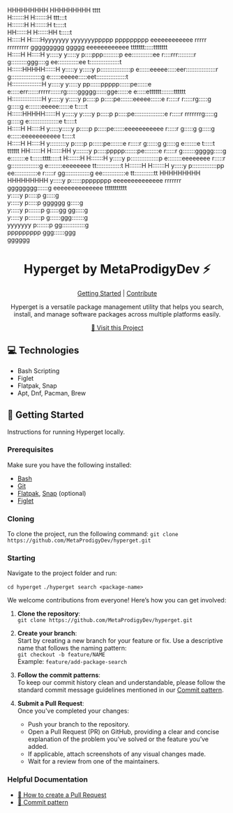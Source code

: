 HHHHHHHHH     HHHHHHHHH                                                                                                                                    tttt          
H:::::::H     H:::::::H                                                                                                                                 ttt:::t          
H:::::::H     H:::::::H                                                                                                                                 t:::::t          
HH::::::H     H::::::HH                                                                                                                                 t:::::t          
  H:::::H     H:::::Hyyyyyyy           yyyyyyyppppp   ppppppppp       eeeeeeeeeeee    rrrrr   rrrrrrrrr      ggggggggg   ggggg    eeeeeeeeeeee    ttttttt:::::ttttttt    
  H:::::H     H:::::H y:::::y         y:::::y p::::ppp:::::::::p    ee::::::::::::ee  r::::rrr:::::::::r    g:::::::::ggg::::g  ee::::::::::::ee  t:::::::::::::::::t    
  H::::::HHHHH::::::H  y:::::y       y:::::y  p:::::::::::::::::p  e::::::eeeee:::::eer:::::::::::::::::r  g:::::::::::::::::g e::::::eeeee:::::eet:::::::::::::::::t    
  H:::::::::::::::::H   y:::::y     y:::::y   pp::::::ppppp::::::pe::::::e     e:::::err::::::rrrrr::::::rg::::::ggggg::::::gge::::::e     e:::::etttttt:::::::tttttt    
  H:::::::::::::::::H    y:::::y   y:::::y     p:::::p     p:::::pe:::::::eeeee::::::e r:::::r     r:::::rg:::::g     g:::::g e:::::::eeeee::::::e      t:::::t          
  H::::::HHHHH::::::H     y:::::y y:::::y      p:::::p     p:::::pe:::::::::::::::::e  r:::::r     rrrrrrrg:::::g     g:::::g e:::::::::::::::::e       t:::::t          
  H:::::H     H:::::H      y:::::y:::::y       p:::::p     p:::::pe::::::eeeeeeeeeee   r:::::r            g:::::g     g:::::g e::::::eeeeeeeeeee        t:::::t          
  H:::::H     H:::::H       y:::::::::y        p:::::p    p::::::pe:::::::e            r:::::r            g::::::g    g:::::g e:::::::e                 t:::::t    tttttt
HH::::::H     H::::::HH      y:::::::y         p:::::ppppp:::::::pe::::::::e           r:::::r            g:::::::ggggg:::::g e::::::::e                t::::::tttt:::::t
H:::::::H     H:::::::H       y:::::y          p::::::::::::::::p  e::::::::eeeeeeee   r:::::r             g::::::::::::::::g  e::::::::eeeeeeee        tt::::::::::::::t
H:::::::H     H:::::::H      y:::::y           p::::::::::::::pp    ee:::::::::::::e   r:::::r              gg::::::::::::::g   ee:::::::::::::e          tt:::::::::::tt
HHHHHHHHH     HHHHHHHHH     y:::::y            p::::::pppppppp        eeeeeeeeeeeeee   rrrrrrr                gggggggg::::::g     eeeeeeeeeeeeee            ttttttttttt  
                           y:::::y             p:::::p                                                                g:::::g                                            
                          y:::::y              p:::::p                                                    gggggg      g:::::g                                            
                         y:::::y              p:::::::p                                                   g:::::gg   gg:::::g                                            
                        y:::::y               p:::::::p                                                    g::::::ggg:::::::g                                            
                       yyyyyyy                p:::::::p                                                     gg:::::::::::::g                                             
                                              ppppppppp                                                       ggg::::::ggg                                               
                                                                                                                 gggggg  


<h1 align="center" style="font-weight: bold;">Hyperget by MetaProdigyDev ⚡</h1>

<p align="center">
<a href="#getting-started">Getting Started</a> |
<a href="#contribute">Contribute</a> 
</p>

<p align="center">Hyperget is a versatile package management utility that helps you search, install, and manage software packages across multiple platforms easily.</p>

<p align="center">
<a href="https://github.com/MetaProdigyDev/hyperget">📱 Visit this Project</a>
</p>

<h2 id="technologies">💻 Technologies</h2>

- Bash Scripting
- Figlet
- Flatpak, Snap
- Apt, Dnf, Pacman, Brew

<h2 id="getting-started">🚀 Getting Started</h2>

Instructions for running Hyperget locally.

<h3>Prerequisites</h3>

Make sure you have the following installed:
- [Bash](https://www.gnu.org/software/bash/)
- [Git](https://git-scm.com/)
- [Flatpak](https://flatpak.org/), [Snap](https://snapcraft.io/) (optional)
- [Figlet](http://www.figlet.org/)

<h3>Cloning</h3>

To clone the project, run the following command:
```git clone https://github.com/MetaProdigyDev/hyperget.git```
<h3>Starting</h3>
Navigate to the project folder and run:



```cd hyperget```
```./hyperget search <package-name>```

We welcome contributions from everyone! Here’s how you can get involved:

1. **Clone the repository**:  
   `git clone https://github.com/MetaProdigyDev/hyperget.git`

2. **Create your branch**:  
   Start by creating a new branch for your feature or fix. Use a descriptive name that follows the naming pattern:  
   `git checkout -b feature/NAME`  
   Example: `feature/add-package-search`

3. **Follow the commit patterns**:  
   To keep our commit history clean and understandable, please follow the standard commit message guidelines mentioned in our [Commit pattern](https://gist.github.com/joshbuchea/6f47e86d2510bce28f8e7f42ae84c716).

4. **Submit a Pull Request**:  
   Once you've completed your changes:
   - Push your branch to the repository.
   - Open a Pull Request (PR) on GitHub, providing a clear and concise explanation of the problem you’ve solved or the feature you’ve added.
   - If applicable, attach screenshots of any visual changes made.
   - Wait for a review from one of the maintainers.

<h3>Helpful Documentation</h3>

- [📝 How to create a Pull Request](https://www.atlassian.com/br/git/tutorials/making-a-pull-request)
- [💾 Commit pattern](https://gist.github.com/joshbuchea/6f47e86d2510bce28f8e7f42ae84c716)
